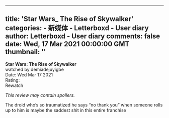 
---
title: 'Star Wars_ The Rise of Skywalker'
categories: 
    - 新媒体
    - Letterboxd - User diary
author: Letterboxd - User diary
comments: false
date: Wed, 17 Mar 2021 00:00:00 GMT
thumbnail: ''
---

<div>   
<b>Star Wars: The Rise of Skywalker</b><br>watched by demiadejuyigbe<br>Date: Wed Mar 17 2021<br>Rating:  <br>Rewatch<br>







<div class="contains-spoilers" data-film-id="131984">

</div>


<div class="show-review hidden-spoilers" data-film-id="131984">


<p><em>This review may contain spoilers.</em></p>
<div><p>The droid who’s so traumatized he says “no thank you” when someone rolls up to him is maybe the saddest shit in this entire franchise</p></div>

</div>
  
</div>
            